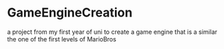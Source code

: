 # GameEngineCreation
 a project from my first year of uni to create a game engine that is a similar the one of the first levels of MarioBros
